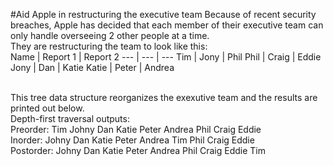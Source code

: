 #Aid Apple in restructuring the executive team
Because of recent security breaches, Apple has decided that each member of their executive team can only handle overseeing 2 other people at a time.
</br>
They are restructuring the team to look like this:
</br>
Name | Report 1 | Report 2
--- | --- | ---
Tim | Jony | Phil
Phil | Craig | Eddie
Jony | Dan | Katie
Katie | Peter | Andrea

</br>
This tree data structure reorganizes the exexutive team and the results are printed out below.
</br>
Depth-first traversal outputs:
</br>
Preorder: Tim Johny Dan Katie Peter Andrea Phil Craig Eddie
</br>
Inorder: Johny Dan Katie Peter Andrea Tim Phil Craig Eddie
</br>
Postorder: Johny Dan Katie Peter Andrea Phil Craig Eddie Tim
